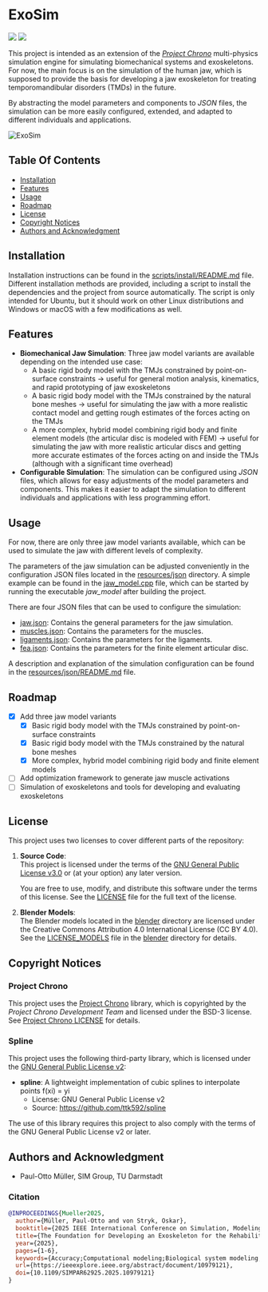 # ExoSim
<a href="#"><img src="https://img.shields.io/badge/C++-17+-blue?logo=c%2B%2B&style=for-the-badge" /></a>
<a href="[https://paulotto.github.io](https://paulotto.github.io/projects/exosim/)"><img src="https://img.shields.io/badge/Website-ExoSim-color?style=for-the-badge&color=rgb(187%2C38%2C73)" /></a>

This project is intended as an extension of the [*Project Chrono*](https://projectchrono.org/) multi-physics simulation engine 
for simulating biomechanical systems and exoskeletons. For now, the main focus is on the simulation of the 
human jaw, which is supposed to provide the basis for developing a jaw exoskeleton for treating temporomandibular
disorders (TMDs) in the future.

By abstracting the model parameters and components to *JSON* files, the simulation can be more easily configured, 
extended, and adapted to different individuals and applications. 

![ExoSim](resources/.media/jaw_fem_vsg.gif)

## Table Of Contents
- [Installation](#installation)
- [Features](#features)
- [Usage](#usage)
- [Roadmap](#roadmap)
- [License](#license)
- [Copyright Notices](#copyright-notices)
- [Authors and Acknowledgment](#authors-and-acknowledgment)

## Installation
Installation instructions can be found in the [scripts/install/README.md](scripts/install/README.md) file. 
Different installation methods are provided, including a script to install the dependencies and the project from source
automatically. The script is only intended for Ubuntu, but it should work on other Linux distributions and Windows or
macOS with a few modifications as well.

## Features
- **Biomechanical Jaw Simulation**: Three jaw model variants are available depending on the intended use case:
  - A basic rigid body model with the TMJs constrained by point-on-surface constraints -> useful for general motion
    analysis, kinematics, and rapid prototyping of jaw exoskeletons
  - A basic rigid body model with the TMJs constrained by the natural bone meshes -> useful for simulating the jaw
    with a more realistic contact model and getting rough estimates of the forces acting on the TMJs 
  - A more complex, hybrid model combining rigid body and finite element models (the articular disc is modeled with FEM)
    -> useful for simulating the jaw with more realistic articular discs and getting more accurate estimates of the 
    forces acting on and inside the TMJs (although with a significant time overhead)
- **Configurable Simulation**: The simulation can be configured using *JSON* files, which allows for easy adjustments of
  the model parameters and components. This makes it easier to adapt the simulation to different individuals and 
  applications with less programming effort.

## Usage
For now, there are only three jaw model variants available, which can be used to simulate the jaw with different levels 
of complexity.

The parameters of the jaw simulation can be adjusted conveniently in the configuration JSON files located in the 
[resources/json](/resources/json) directory. A simple example can be found in the 
[jaw_model.cpp](/src/apps/jaw_model.cpp) file, which can be started by running the executable *jaw_model* after 
building the project.

There are four JSON files that can be used to configure the simulation:
- [jaw.json](/resources/json/jaw.json): Contains the general parameters for the jaw simulation.
- [muscles.json](/resources/json/muscles.json): Contains the parameters for the muscles.
- [ligaments.json](/resources/json/ligaments.json): Contains the parameters for the ligaments.
- [fea.json](/resources/json/fea.json): Contains the parameters for the finite element articular disc.

A description and explanation of the simulation configuration can be found in the 
[resources/json/README.md](resources/json/README.md) file.

## Roadmap
- [x] Add three jaw model variants 
  - [x] Basic rigid body model with the TMJs constrained by point-on-surface constraints
  - [x] Basic rigid body model with the TMJs constrained by the natural bone meshes
  - [x] More complex, hybrid model combining rigid body and finite element models
- [ ] Add optimization framework to generate jaw muscle activations 
- [ ] Simulation of exoskeletons and tools for developing and evaluating exoskeletons

## License
This project uses two licenses to cover different parts of the repository:

1. **Source Code**:  
   This project is licensed under the terms of the [GNU General Public License v3.0](https://www.gnu.org/licenses/gpl-3.0.html) or (at your option) any later version.

   You are free to use, modify, and distribute this software under the terms of this license. See the [LICENSE](LICENSE.md) file for the full text of the license.

2. **Blender Models**:  
   The Blender models located in the [blender](resources/blender) directory are licensed under the Creative Commons Attribution 4.0 International License (CC BY 4.0). See the [LICENSE_MODELS](LICENSE_MODELS.md) file in the [blender](resources/blender) directory for details.

## Copyright Notices

### Project Chrono
This project uses the [Project Chrono](https://projectchrono.org/) library, which is copyrighted by the
*Project Chrono Development Team* and licensed under the  BSD-3 license. 
See [Project Chrono LICENSE](https://projectchrono.org/license-chrono.txt) for details.

### Spline
This project uses the following third-party library, which is licensed under the [GNU General Public License v2](https://www.gnu.org/licenses/old-licenses/gpl-2.0.html):

- **spline**: A lightweight implementation of cubic splines to interpolate points f(xi) = yi
  - License: GNU General Public License v2
  - Source: https://github.com/ttk592/spline

The use of this library requires this project to also comply with the terms of the GNU General Public License v2 
or later.

## Authors and Acknowledgment
- Paul-Otto Müller, SIM Group, TU Darmstadt
### Citation
```bibtex
@INPROCEEDINGS{Mueller2025,
  author={Müller, Paul-Otto and von Stryk, Oskar},
  booktitle={2025 IEEE International Conference on Simulation, Modeling, and Programming for Autonomous Robots (SIMPAR)}, 
  title={The Foundation for Developing an Exoskeleton for the Rehabilitation of Temporomandibular Disorders}, 
  year={2025},
  pages={1-6},
  keywords={Accuracy;Computational modeling;Biological system modeling;Exoskeletons;Predictive models;Muscles;Programming;Rapid prototyping;Data models;Optimization;exoskeletons;jaw model;temporomandibular disorders;rehabilitation;framework},
  url={https://ieeexplore.ieee.org/abstract/document/10979121},
  doi={10.1109/SIMPAR62925.2025.10979121}
}
```
